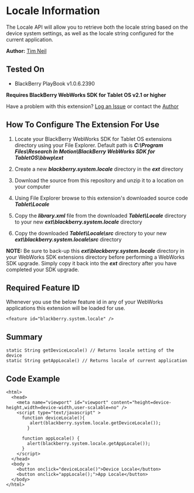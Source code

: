 # Locale Information
The Locale API will allow you to retrieve both the locale string based on the device system settings, as well as the locale string configured for the current application.

**Author:** [Tim Neil](https://github.com/tneil)

## Tested On

* BlackBerry PlayBook v1.0.6.2390

**Requires BlackBerry WebWorks SDK for Tablet OS v2.1 or higher**

Have a problem with this extension?  [Log an Issue](https://github.com/blackberry/WebWorks/issues) or contact the [Author](https://github.com/tneil)

## How To Configure The Extension For Use

1. Locate your BlackBerry WebWorks SDK for Tablet OS extensions directory using your File Explorer.  Default path is _**C:\Program Files\Research In Motion\BlackBerry WebWorks SDK for TabletOS\bbwp\ext**_

2. Create a new _**blackberry.system.locale**_ directory in the _**ext**_ directory

3. Download the source from this repository and unzip it to a location on your computer

4. Using File Explorer browse to this extension's downloaded source code _**Tablet\Locale**_

5. Copy the _**library.xml**_ file from the downloaded _**Tablet\Locale**_ directory to your new _**ext\blackberry.system.locale**_ directory

6. Copy the downloaded _**Tablet\Locale\src**_ directory to your new _**ext\blackberry.system.locale\src**_ directory

**NOTE:** Be sure to back-up this _**ext\blackberry.system.locale**_ directory in your WebWorks SDK extensions directory before performing a WebWorks SDK upgrade. Simply copy it back into the _**ext**_ directory after you have completed your SDK upgrade.

## Required Feature ID
Whenever you use the below feature id in any of your WebWorks applications this extension will be loaded for use.

    <feature id="blackberry.system.locale" />

## Summary

    static String getDeviceLocale() // Returns locale setting of the device
    static String getAppLocale() // Returns locale of current application

## Code Example

    <html>
      <head>
        <meta name="viewport" id="viewport" content="height=device-height,width=device-width,user-scalable=no" />
        <script type="text/javascript" >
          function deviceLocale(){
    	     alert(blackberry.system.locale.getDeviceLocale());
    		}
    		
    	  function appLocale() {
    		alert(blackberry.system.locale.getAppLocale());
    	  }
        </script>
      </head>
      <body >
    	<button onclick="deviceLocale()">Device Locale</button>
    	<button onclick="appLocale();">App Locale</button>
      </body>
    </html>

